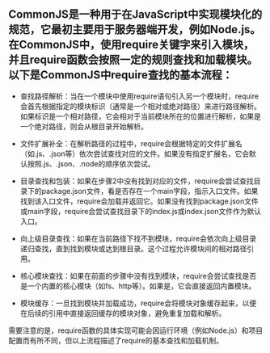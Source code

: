 ## CommonJS是一种用于在JavaScript中实现模块化的规范，它最初主要用于服务器端开发，例如Node.js。在CommonJS中，使用require关键字来引入模块，并且require函数会按照一定的规则查找和加载模块。以下是CommonJS中require查找的基本流程：

- 查找路径解析：当在一个模块中使用require语句引入另一个模块时，require会首先根据指定的模块标识（通常是一个相对或绝对路径）来进行路径解析。如果标识是一个相对路径，它会相对于当前模块所在的位置进行解析，如果是一个绝对路径，则会从根目录开始解析。

- 文件扩展补全：在解析路径的过程中，require会根据特定的文件扩展名（如.js、.json等）依次尝试查找对应的文件。如果没有指定扩展名，它会默认按照.js、.json、.node的顺序依次尝试。

- 目录查找和包装：如果在步骤2中没有找到对应的文件，require会尝试查找目录下的package.json文件，看是否存在一个main字段，指示入口文件。如果找到该入口文件，require会加载并返回它。如果没有找到package.json文件或main字段，require会尝试查找目录下的index.js或index.json文件作为默认入口。

- 向上级目录查找：如果在当前路径下找不到模块，require会依次向上级目录递归查找，直到找到模块或达到根目录。这个过程允许模块间的相对路径引用。

- 核心模块查找：如果在前面的步骤中没有找到模块，require会尝试查找是否是一个内置的核心模块（如fs、http等）。如果是，它会直接返回内置模块。

- 模块缓存：一旦找到模块并加载成功，require会将模块对象缓存起来，以便在后续的引用中直接返回缓存的模块对象，避免重复加载和解析。

需要注意的是，require函数的具体实现可能会因运行环境（例如Node.js）和项目配置而有所不同，但以上流程描述了require的基本查找和加载机制。




